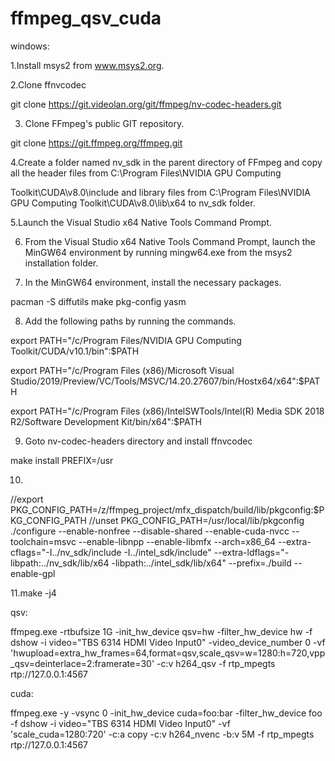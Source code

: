 # ffmpeg_qsv_cuda

windows:

1.Install msys2 from www.msys2.org.

2.Clone ffnvcodec

  git clone https://git.videolan.org/git/ffmpeg/nv-codec-headers.git
  
3. Clone FFmpeg's public GIT repository.

git clone https://git.ffmpeg.org/ffmpeg.git

4.Create a folder named nv_sdk in the parent directory of FFmpeg and copy all the
header files from C:\Program Files\NVIDIA GPU Computing

Toolkit\CUDA\v8.0\include and library files from C:\Program Files\NVIDIA GPU
Computing Toolkit\CUDA\v8.0\lib\x64 to nv_sdk folder.

5.Launch the Visual Studio x64 Native Tools Command Prompt.

6. From the Visual Studio x64 Native Tools Command Prompt, launch the MinGW64
environment by running mingw64.exe from the msys2 installation folder.

7. In the MinGW64 environment, install the necessary packages.

pacman -S diffutils make pkg-config yasm

8. Add the following paths by running the commands.

export PATH="/c/Program Files/NVIDIA GPU Computing Toolkit/CUDA/v10.1/bin":$PATH

 export PATH="/c/Program Files (x86)/Microsoft Visual Studio/2019/Preview/VC/Tools/MSVC/14.20.27607/bin/Hostx64/x64":$PATH
 
export PATH="/c/Program Files (x86)/IntelSWTools/Intel(R) Media SDK 2018 R2/Software Development Kit/bin/x64":$PATH

9. Goto nv-codec-headers directory and install ffnvcodec

make install PREFIX=/usr

10.
 //export PKG_CONFIG_PATH=/z/ffmpeg_project/mfx_dispatch/build/lib/pkgconfig:$PKG_CONFIG_PATH
 //unset PKG_CONFIG_PATH=/usr/local/lib/pkgconfig
./configure --enable-nonfree --disable-shared  --enable-cuda-nvcc  --toolchain=msvc --enable-libnpp  --enable-libmfx --arch=x86_64  --extra-cflags="-I../nv_sdk/include -I../intel_sdk/include" --extra-ldflags="-libpath:../nv_sdk/lib/x64 -libpath:../intel_sdk/lib/x64" --prefix=./build --enable-gpl

11.make -j4

qsv:

ffmpeg.exe -rtbufsize 1G -init_hw_device qsv=hw -filter_hw_device hw  -f dshow  -i video="TBS 6314 HDMI Video Input0"  -video_device_number 0 -vf 'hwupload=extra_hw_frames=64,format=qsv,scale_qsv=w=1280:h=720,vpp_qsv=deinterlace=2:framerate=30' -c:v h264_qsv  -f rtp_mpegts rtp://127.0.0.1:4567

cuda:

ffmpeg.exe -y -vsync 0 -init_hw_device cuda=foo:bar -filter_hw_device foo -f dshow  -i video="TBS 6314 HDMI Video Input0" -vf 'scale_cuda=1280:720' -c:a copy -c:v h264_nvenc -b:v 5M -f rtp_mpegts rtp://127.0.0.1:4567
